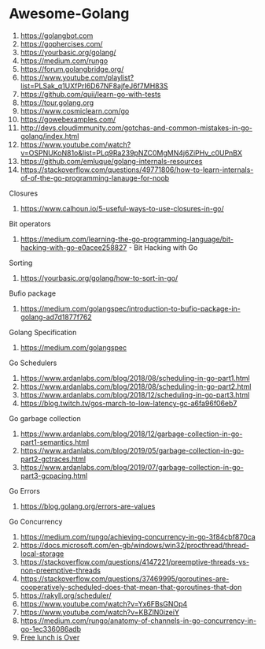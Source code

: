 # Awesome-Golang


1.  https://golangbot.com
2.  https://gophercises.com/
3.  https://yourbasic.org/golang/
4.  https://medium.com/rungo
5.  https://forum.golangbridge.org/
6.  https://www.youtube.com/playlist?list=PLSak_q1UXfPrI6D67NF8ajfeJ6f7MH83S
8.  https://github.com/quii/learn-go-with-tests
9.  https://tour.golang.org
10. https://www.cosmiclearn.com/go
11. https://gowebexamples.com/
12. http://devs.cloudimmunity.com/gotchas-and-common-mistakes-in-go-golang/index.html
13. https://www.youtube.com/watch?v=OSPNUKoN81o&list=PLq9Ra239pNZC0MgMN4j6ZiPHv_c0UPnBX
14. https://github.com/emluque/golang-internals-resources
15. https://stackoverflow.com/questions/49771806/how-to-learn-internals-of-of-the-go-programming-lanauge-for-noob


Closures
  1.  https://www.calhoun.io/5-useful-ways-to-use-closures-in-go/

Bit operators
  1.  https://medium.com/learning-the-go-programming-language/bit-hacking-with-go-e0acee258827 - Bit Hacking with Go

Sorting
  1.  https://yourbasic.org/golang/how-to-sort-in-go/
  
  
Bufio package
  1. https://medium.com/golangspec/introduction-to-bufio-package-in-golang-ad7d1877f762
  
 
Golang Specification
  1. https://medium.com/golangspec
 
Go Schedulers
  1.  https://www.ardanlabs.com/blog/2018/08/scheduling-in-go-part1.html
  2.  https://www.ardanlabs.com/blog/2018/08/scheduling-in-go-part2.html
  3.  https://www.ardanlabs.com/blog/2018/12/scheduling-in-go-part3.html
  4.  https://blog.twitch.tv/gos-march-to-low-latency-gc-a6fa96f06eb7

Go garbage collection
  1.  https://www.ardanlabs.com/blog/2018/12/garbage-collection-in-go-part1-semantics.html
  2.  https://www.ardanlabs.com/blog/2019/05/garbage-collection-in-go-part2-gctraces.html
  3.  https://www.ardanlabs.com/blog/2019/07/garbage-collection-in-go-part3-gcpacing.html
 
Go Errors
  1.  https://blog.golang.org/errors-are-values

Go Concurrency
  1.  https://medium.com/rungo/achieving-concurrency-in-go-3f84cbf870ca
  2.  https://docs.microsoft.com/en-gb/windows/win32/procthread/thread-local-storage
  3.  https://stackoverflow.com/questions/4147221/preemptive-threads-vs-non-preemptive-threads
  4.  https://stackoverflow.com/questions/37469995/goroutines-are-cooperatively-scheduled-does-that-mean-that-goroutines-that-don
  5.  https://rakyll.org/scheduler/
  6.  https://www.youtube.com/watch?v=Yx6FBsGNOp4
  7.  https://www.youtube.com/watch?v=KBZlN0izeiY
  8.  https://medium.com/rungo/anatomy-of-channels-in-go-concurrency-in-go-1ec336086adb
  9.  <a href="http://www.gotw.ca/publications/concurrency-ddj.htm">Free lunch is Over</a>
